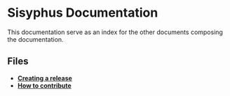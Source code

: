# Sisyphus Documentation
This documentation serve as an index for the other documents composing the documentation.

## Files
- **[Creating a release](Release.md)**
- **[How to contribute](contributing.md)**

